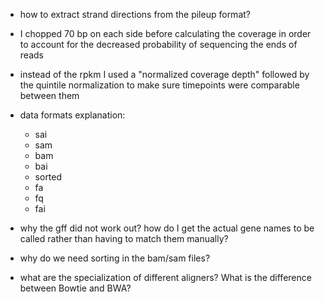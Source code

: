 - how to extract strand directions from the pileup format?

- I chopped 70 bp on each side before calculating the coverage in order to account for the 
  decreased probability of sequencing the ends of reads

- instead of the rpkm I used a "normalized coverage depth" followed by the quintile normalization
  to make sure timepoints were comparable between them
  
- data formats explanation:
    - sai
    - sam
    - bam
    - bai
    - sorted
    - fa
    - fq
    - fai

- why the gff did not work out? how do I get the actual gene names to be called rather than 
  having to match them manually?
  
- why do we need sorting in the bam/sam files? 

- what are the specialization of different aligners? What is the difference between Bowtie and BWA?